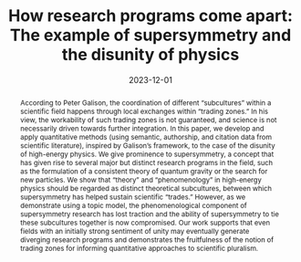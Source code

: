 ---
title: "How research programs come apart: The example of supersymmetry and the disunity of physics"
collection: publications
paperurl: 'https://direct.mit.edu/qss/article/4/3/671/117340/How-research-programs-come-apart-The-example-of'
link: https://direct.mit.edu/qss/article/4/3/671/117340/How-research-programs-come-apart-The-example-of
tags:
    - tag: Science and Collective Intelligence
      id: science-and-collective-intelligence
      color: '#BDB76B'
      text_color: '#ffffff'
    - tag: Natural language processing
      id: natural-language-processing
      color: '#FFC0CB'
      text_color: '#000000'
    - tag: Networks
      id: networks
      color: '#5F9EA0'
      text_color: '#ffffff'
type: publications
date: 2023-12-01
venue: 'Quantitative Science Studies'
authors: <b>Gautheron L.</b>, Omodei E.
credit: 'Conceptualization, Methodology, Software, Formal analysis, Data Curation, Writing - Original Draft, Visualization'
abstract: "According to Peter Galison, the coordination of different “subcultures” within a scientific field happens through local exchanges within “trading zones.” In his view, the workability of such trading zones is not guaranteed, and science is not necessarily driven towards further integration. In this paper, we develop and apply quantitative methods (using semantic, authorship, and citation data from scientific literature), inspired by Galison’s framework, to the case of the disunity of high-energy physics. We give prominence to supersymmetry, a concept that has given rise to several major but distinct research programs in the field, such as the formulation of a consistent theory of quantum gravity or the search for new particles. We show that “theory” and “phenomenology” in high-energy physics should be regarded as distinct theoretical subcultures, between which supersymmetry has helped sustain scientific “trades.” However, as we demonstrate using a topic model, the phenomenological component of supersymmetry research has lost traction and the ability of supersymmetry to tie these subcultures together is now compromised. Our work supports that even fields with an initially strong sentiment of unity may eventually generate diverging research programs and demonstrates the fruitfulness of the notion of trading zones for informing quantitative approaches to scientific pluralism."
citation: ' Lucas Gautheron,  Elisa Omodei, &quot;How research programs come apart: The example of supersymmetry and the disunity of physics.&quot; Quantitative Science Studies, 2023.'
---